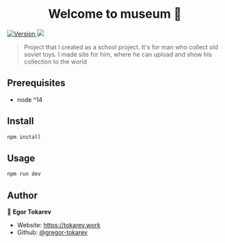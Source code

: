 <h1 align="center">Welcome to museum 👋</h1>
<p>
  <a href="https://www.npmjs.com/package/museum" target="_blank">
    <img alt="Version" src="https://img.shields.io/npm/v/museum.svg">
  </a>
  <img src="https://img.shields.io/badge/node-%5E14-blue.svg" />
</p>

> Project that I created as a school project. It's for man who collect old soviet toys. I made site for him, where he can upload and show his collection to the world

## Prerequisites

- node ^14

## Install

```sh
npm install
```

## Usage

```sh
npm run dev
```

## Author

👤 **Egor Tokarev**

* Website: https://tokarev.work
* Github: [@gregor-tokarev](https://github.com/gregor-tokarev)
